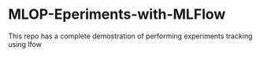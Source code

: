 # MLOP-Eperiments-with-MLFlow
This repo has a complete demostration of performing experiments tracking using lfow
